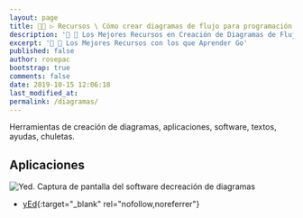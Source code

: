 ```yaml
---
layout: page
title: 👨‍🚀 ▷ Recursos \ Cómo crear diagramas de flujo para programación
description: '🔨 🐍 Los Mejores Recursos en Creación de Diagramas de Flujo'
excerpt: '🔨 🐍 Los Mejores Recursos con los que Aprender Go'
published: false
author: rosepac
bootstrap: true
comments: false
date: 2019-10-15 12:06:18
last_modified_at: 
permalink: /diagramas/
---
```


Herramientas de creación de diagramas, aplicaciones, software, textos, ayudas, chuletas.

## Aplicaciones

![Yed. Captura de pantalla del software decreación de diagramas](https://i.ibb.co/J5PQ7bR/image.png "Yed. Captura de pantalla del software decreación de diagramas")

* [yEd](https://www.yworks.com/products/yed){:target="_blank" rel="nofollow,noreferrer"}
